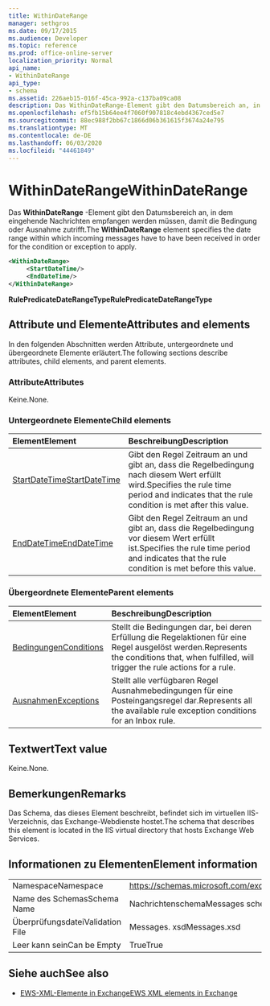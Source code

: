 ```yaml
---
title: WithinDateRange
manager: sethgros
ms.date: 09/17/2015
ms.audience: Developer
ms.topic: reference
ms.prod: office-online-server
localization_priority: Normal
api_name:
- WithinDateRange
api_type:
- schema
ms.assetid: 226aeb15-016f-45ca-992a-c137ba09ca08
description: Das WithinDateRange-Element gibt den Datumsbereich an, in dem eingehende Nachrichten empfangen werden müssen, damit die Bedingung oder Ausnahme zutrifft.
ms.openlocfilehash: ef5fb15b64ee4f7060f907818c4ebd4367ced5e7
ms.sourcegitcommit: 88ec988f2bb67c1866d06b361615f3674a24e795
ms.translationtype: MT
ms.contentlocale: de-DE
ms.lasthandoff: 06/03/2020
ms.locfileid: "44461849"
---
```

# <a name="withindaterange"></a><span data-ttu-id="ac164-103">WithinDateRange</span><span class="sxs-lookup"><span data-stu-id="ac164-103">WithinDateRange</span></span>

<span data-ttu-id="ac164-104">Das **WithinDateRange** -Element gibt den Datumsbereich an, in dem eingehende Nachrichten empfangen werden müssen, damit die Bedingung oder Ausnahme zutrifft.</span><span class="sxs-lookup"><span data-stu-id="ac164-104">The **WithinDateRange** element specifies the date range within which incoming messages have to have been received in order for the condition or exception to apply.</span></span> 
  
```XML
<WithinDateRange>
     <StartDateTime/>
     <EndDateTime/>
</WithinDateRange>
```

 <span data-ttu-id="ac164-105">**RulePredicateDateRangeType**</span><span class="sxs-lookup"><span data-stu-id="ac164-105">**RulePredicateDateRangeType**</span></span>
## <a name="attributes-and-elements"></a><span data-ttu-id="ac164-106">Attribute und Elemente</span><span class="sxs-lookup"><span data-stu-id="ac164-106">Attributes and elements</span></span>

<span data-ttu-id="ac164-107">In den folgenden Abschnitten werden Attribute, untergeordnete und übergeordnete Elemente erläutert.</span><span class="sxs-lookup"><span data-stu-id="ac164-107">The following sections describe attributes, child elements, and parent elements.</span></span>
  
### <a name="attributes"></a><span data-ttu-id="ac164-108">Attribute</span><span class="sxs-lookup"><span data-stu-id="ac164-108">Attributes</span></span>

<span data-ttu-id="ac164-109">Keine.</span><span class="sxs-lookup"><span data-stu-id="ac164-109">None.</span></span>
  
### <a name="child-elements"></a><span data-ttu-id="ac164-110">Untergeordnete Elemente</span><span class="sxs-lookup"><span data-stu-id="ac164-110">Child elements</span></span>

|<span data-ttu-id="ac164-111">**Element**</span><span class="sxs-lookup"><span data-stu-id="ac164-111">**Element**</span></span>|<span data-ttu-id="ac164-112">**Beschreibung**</span><span class="sxs-lookup"><span data-stu-id="ac164-112">**Description**</span></span>|
|:-----|:-----|
|[<span data-ttu-id="ac164-113">StartDateTime</span><span class="sxs-lookup"><span data-stu-id="ac164-113">StartDateTime</span></span>](startdatetime.md) <br/> |<span data-ttu-id="ac164-114">Gibt den Regel Zeitraum an und gibt an, dass die Regelbedingung nach diesem Wert erfüllt wird.</span><span class="sxs-lookup"><span data-stu-id="ac164-114">Specifies the rule time period and indicates that the rule condition is met after this value.</span></span>  <br/> |
|[<span data-ttu-id="ac164-115">EndDateTime</span><span class="sxs-lookup"><span data-stu-id="ac164-115">EndDateTime</span></span>](enddatetime.md) <br/> |<span data-ttu-id="ac164-116">Gibt den Regel Zeitraum an und gibt an, dass die Regelbedingung vor diesem Wert erfüllt ist.</span><span class="sxs-lookup"><span data-stu-id="ac164-116">Specifies the rule time period and indicates that the rule condition is met before this value.</span></span>  <br/> |
   
### <a name="parent-elements"></a><span data-ttu-id="ac164-117">Übergeordnete Elemente</span><span class="sxs-lookup"><span data-stu-id="ac164-117">Parent elements</span></span>

|<span data-ttu-id="ac164-118">**Element**</span><span class="sxs-lookup"><span data-stu-id="ac164-118">**Element**</span></span>|<span data-ttu-id="ac164-119">**Beschreibung**</span><span class="sxs-lookup"><span data-stu-id="ac164-119">**Description**</span></span>|
|:-----|:-----|
|[<span data-ttu-id="ac164-120">Bedingungen</span><span class="sxs-lookup"><span data-stu-id="ac164-120">Conditions</span></span>](conditions.md) <br/> |<span data-ttu-id="ac164-121">Stellt die Bedingungen dar, bei deren Erfüllung die Regelaktionen für eine Regel ausgelöst werden.</span><span class="sxs-lookup"><span data-stu-id="ac164-121">Represents the conditions that, when fulfilled, will trigger the rule actions for a rule.</span></span>  <br/> |
|[<span data-ttu-id="ac164-122">Ausnahmen</span><span class="sxs-lookup"><span data-stu-id="ac164-122">Exceptions</span></span>](exceptions.md) <br/> |<span data-ttu-id="ac164-123">Stellt alle verfügbaren Regel Ausnahmebedingungen für eine Posteingangsregel dar.</span><span class="sxs-lookup"><span data-stu-id="ac164-123">Represents all the available rule exception conditions for an Inbox rule.</span></span>  <br/> |
   
## <a name="text-value"></a><span data-ttu-id="ac164-124">Textwert</span><span class="sxs-lookup"><span data-stu-id="ac164-124">Text value</span></span>

<span data-ttu-id="ac164-125">Keine.</span><span class="sxs-lookup"><span data-stu-id="ac164-125">None.</span></span>
  
## <a name="remarks"></a><span data-ttu-id="ac164-126">Bemerkungen</span><span class="sxs-lookup"><span data-stu-id="ac164-126">Remarks</span></span>

<span data-ttu-id="ac164-127">Das Schema, das dieses Element beschreibt, befindet sich im virtuellen IIS-Verzeichnis, das Exchange-Webdienste hostet.</span><span class="sxs-lookup"><span data-stu-id="ac164-127">The schema that describes this element is located in the IIS virtual directory that hosts Exchange Web Services.</span></span>
  
## <a name="element-information"></a><span data-ttu-id="ac164-128">Informationen zu Elementen</span><span class="sxs-lookup"><span data-stu-id="ac164-128">Element information</span></span>

|||
|:-----|:-----|
|<span data-ttu-id="ac164-129">Namespace</span><span class="sxs-lookup"><span data-stu-id="ac164-129">Namespace</span></span>  <br/> |https://schemas.microsoft.com/exchange/services/2006/messages  <br/> |
|<span data-ttu-id="ac164-130">Name des Schemas</span><span class="sxs-lookup"><span data-stu-id="ac164-130">Schema Name</span></span>  <br/> |<span data-ttu-id="ac164-131">Nachrichtenschema</span><span class="sxs-lookup"><span data-stu-id="ac164-131">Messages schema</span></span>  <br/> |
|<span data-ttu-id="ac164-132">Überprüfungsdatei</span><span class="sxs-lookup"><span data-stu-id="ac164-132">Validation File</span></span>  <br/> |<span data-ttu-id="ac164-133">Messages. xsd</span><span class="sxs-lookup"><span data-stu-id="ac164-133">Messages.xsd</span></span>  <br/> |
|<span data-ttu-id="ac164-134">Leer kann sein</span><span class="sxs-lookup"><span data-stu-id="ac164-134">Can be Empty</span></span>  <br/> |<span data-ttu-id="ac164-135">True</span><span class="sxs-lookup"><span data-stu-id="ac164-135">True</span></span>  <br/> |
   
## <a name="see-also"></a><span data-ttu-id="ac164-136">Siehe auch</span><span class="sxs-lookup"><span data-stu-id="ac164-136">See also</span></span>



- [<span data-ttu-id="ac164-137">EWS-XML-Elemente in Exchange</span><span class="sxs-lookup"><span data-stu-id="ac164-137">EWS XML elements in Exchange</span></span>](ews-xml-elements-in-exchange.md)

